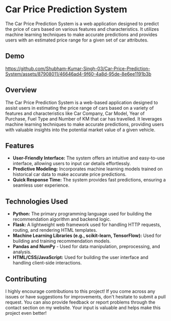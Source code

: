 # Car Price Prediction System
The Car Price Prediction System is a web application designed to predict the price of cars based on various features and characteristics. It utilizes machine learning techniques to make accurate predictions and provides users with an estimated price range for a given set of car attributes.


## Demo

https://github.com/Shubham-Kumar-Singh-03/Car-Price-Prediction-System/assets/87908011/46646ad4-9f60-4a8d-95de-8e6ee1191b3b

## Overview

The Car Price Prediction System is a web-based application designed to assist users in estimating the price range of cars based on a variety of features and characteristics like Car Company, Car Model, Year of Purchase, Fuel Type and Number of KM that car has travelled. It leverages machine learning techniques to make accurate predictions, providing users with valuable insights into the potential market value of a given vehicle.


## Features
- **User-Friendly Interface:** The system offers an intuitive and easy-to-use interface, allowing users to input car details effortlessly.
- **Predictive Modeling:** Incorporates machine learning models trained on historical car data to make accurate price predictions.
- **Quick Response Time:** The system provides fast predictions, ensuring a seamless user experience.


## Technologies Used
- **Python:** The primary programming language used for building the recommendation algorithm and backend logic.
- **Flask:** A lightweight web framework used for handling HTTP requests, routing, and rendering HTML templates.
- **Machine Learning Libraries (e.g., scikit-learn, TensorFlow):** Used for building and training recommendation models.
- **Pandas and NumPy** - Used for data manipulation, preprocessing, and analysis.
- **HTML/CSS/JavaScript:** Used for building the user interface and handling client-side interactions.

## Contributing

I highly encourage contributions to this project! If you come across any issues or have suggestions for improvements, don't hesitate to submit a pull request. You can also provide feedback or report problems through the contact section on my website. Your input is valuable and helps make this project even better!
